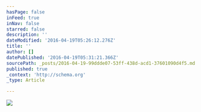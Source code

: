 ```yaml
---
hasPage: false
inFeed: true
inNav: false
starred: false
description: ''
dateModified: '2016-04-19T05:26:12.276Z'
title: ''
author: []
datePublished: '2016-04-19T05:31:21.366Z'
sourcePath: _posts/2016-04-19-99ddde07-53ff-438d-acd1-37601090d4f5.md
published: true
_context: 'http://schema.org'
_type: Article

---
```

![](https://the-grid-user-content.s3-us-west-2.amazonaws.com/84073723-fdf4-4794-b83b-560e2fa7a4de.jpg)